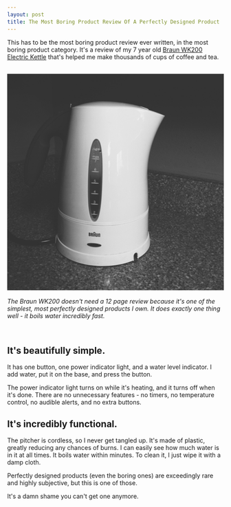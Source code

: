 ```yaml
---
layout: post
title: The Most Boring Product Review Of A Perfectly Designed Product
---
```

This has to be the most boring product review ever written, in the most boring product category. It's a review of my 7 year old [Braun WK200 Electric Kettle](http://www.amazon.com/gp/product/B00004S9H7/ref=oh_d__o00_details_o00__i01?ie=UTF8&psc=1) that's helped me make thousands of cups of coffee and tea.

<br>

<img src="/assets/kettle.jpg">

_The Braun WK200 doesn't need a 12 page review because it's one of the simplest, most perfectly designed products I own. It does exactly one thing well - it boils water incredibly fast._

<br>

## It's beautifully simple. 

It has one button, one power indicator light, and a water level indicator. I add water, put it on the base, and press the button. 

The power indicator light turns on while it's heating, and it turns off when it's done. There are no unnecessary features - no timers, no temperature control, no audible alerts, and no extra buttons.

## It's incredibly functional. 

The pitcher is cordless, so I never get tangled up. It's made of plastic, greatly reducing any chances of burns. I can easily see how much water is in it at all times. It boils water within minutes. To clean it, I just wipe it with a damp cloth.

Perfectly designed products (even the boring ones) are exceedingly rare and highly subjective, but this is one of those. 

It's a damn shame you can't get one anymore.